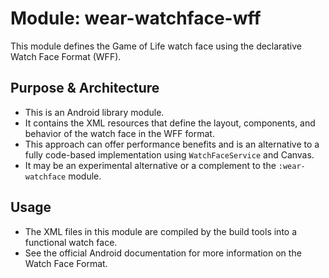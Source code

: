 # Module: wear-watchface-wff

This module defines the Game of Life watch face using the declarative Watch Face Format (WFF).

## Purpose & Architecture

- This is an Android library module.
- It contains the XML resources that define the layout, components, and behavior of the watch face in the WFF format.
- This approach can offer performance benefits and is an alternative to a fully code-based implementation using `WatchFaceService` and Canvas.
- It may be an experimental alternative or a complement to the `:wear-watchface` module.

## Usage

- The XML files in this module are compiled by the build tools into a functional watch face.
- See the official Android documentation for more information on the Watch Face Format.
